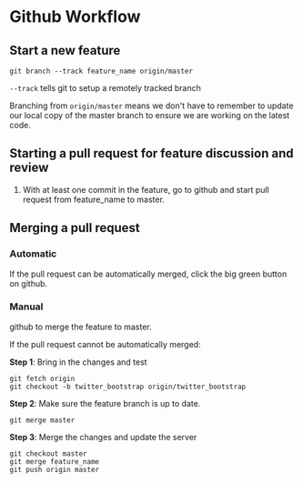 Github Workflow
===============

Start a new feature
-------------------

    git branch --track feature_name origin/master

`--track` tells git to setup a remotely tracked branch

Branching from `origin/master` means we don't have to remember to update our
local copy of the master branch to ensure we are working on the latest code.

Starting a pull request for feature discussion and review
---------------------------------------------------------

1. With at least one commit in the feature, go to github and start pull request
   from feature_name to master.

Merging a pull request
----------------------

### Automatic

If the pull request can be automatically merged, click the big green button on
github.

### Manual

github to merge the feature to master.

If the pull request cannot be automatically merged:

**Step 1**: Bring in the changes and test

    git fetch origin
    git checkout -b twitter_bootstrap origin/twitter_bootstrap

**Step 2**: Make sure the feature branch is up to date.

    git merge master

**Step 3**: Merge the changes and update the server

    git checkout master
    git merge feature_name
    git push origin master

